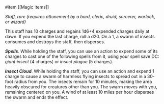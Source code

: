  #item [[Magic Items]]

*Staff, rare (requires attunement by a bard, cleric, druid, sorcerer, warlock, or wizard)*

This staff has 10 charges and regains 1d6+4 expended charges daily at dawn. If you expend the last charge, roll a d20. On a 1, a swarm of insects consumes and destroys the staff, then disperses.

***Spells***. While holding the staff, you can use an action to expend some of its charges to cast one of the following spells from it, using your spell save DC: *giant insect* (4 charges) or *insect plague* (5 charges).

***Insect Cloud***. While holding the staff, you can use an action and expend 1 charge to cause a swarm of harmless flying insects to spread out in a 30-foot radius from you. The insects remain for 10 minutes, making the area heavily obscured for creatures other than you. The swarm moves with you, remaining centered on you. A wind of at least 10 miles per hour disperses the swarm and ends the effect.
